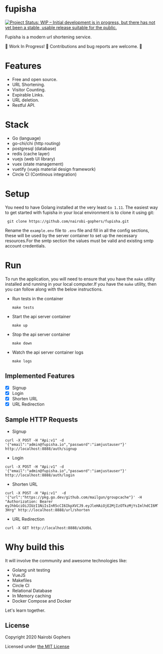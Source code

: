# fupisha

[![Project Status: WIP – Initial development is in progress, but there has not yet been a stable, usable release suitable for the public.](https://www.repostatus.org/badges/latest/wip.svg)](https://www.repostatus.org/#wip)

Fupisha is a modern url shortening service.

:construction: Work In Progress! :construction: Contributions and bug reports are welcome. :tada:

# Features

- Free and open source.
- URL Shortening.
- Visitor Counting.
- Expirable Links.
- URL deletion.
- Restful API.

# Stack

- Go (language)
- go-chi/chi (http routing)
- postgresql (database)
- redis (cache layer)
- vuejs (web UI library)
- vuex (state management)
- vuetify (vuejs material design framework)
- Circle CI (Continous integration)

# Setup

You need to have Golang installed at the very least `Go 1.11`. The easiest way to get started with fupisha in your local environment is to clone it using git:

```
 git clone https://github.com/nairobi-gophers/fupisha.git
```  

Rename the `example.env` file to `.env` file and fill in all the config sections, these will be used by the server container to set up the necessary resources.For the smtp section the values must be valid and existing smtp account credentials.   

# Run
To run the application, you will need to ensure that you have the `make` utility installed and running in your local computer.If you have the `make` utility, 
then you can follow along with the below instructions.  

- Run tests in the container  

    `make tests`

- Start the api server container  

    `make up`

- Stop the api server container 

    `make down`

- Watch the api server container logs
        
    `make logs`  
          
## Implemented Features
- [x] Signup 
- [x] Login 
- [x] Shorten URL
- [x] URL Redirection

## Sample HTTP Requests
- Signup 

```
curl -X POST -H "Api:v1" -d '{"email":"admin@fupisha.io","password":"iamjustauser"}' http://localhost:8888/auth/signup
```

- Login 
```
curl -X POST -H "Api:v1" -d '{"email":"admin@fupisha.io","password":"iamjustauser"}' http://localhost:8888/auth/login
```

- Shorten URL
```
curl -X POST -H "Api:v1"  -d '{"url":"https://pkg.go.dev/github.com/mailgun/groupcache"}' -H "Authorization: Bearer eyJhbGciOiJIUzI1NiIsInR5cCI6IkpXVCJ9.eyJleHAiOjE2MjIzOTkzMjYsImlhdCI6MTYyMjM5ODk2NiwiaXNzIjoiZnVwaXNoYSIsIl91aWQiOiJkNzkwOTVmYy0zYjFlLTQ4MTUtOTNmZS1lMTk4MTI0ZTcxZDMifQ.EGD2up_7iJP5FS_OhlR6UYvEqu9orRgU1iR65u-3Hrg" http://localhost:8888/url/shorten
```

- URL Redirection
```
curl -X GET http://localhost:8888/a3UdbL
```
# Why build this

It will involve the community and awesome technologies like:

- Golang unit testing
- VueJS
- Makefiles
- Circle CI
- Relational Database
- In Memory caching
- Docker Compose and Docker

Let's learn together.

## License

Copyright 2020 Nairobi Gophers

Licensed under [the MIT License](LICENSE)
